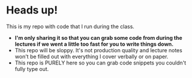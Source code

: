 # Heads up!

This is my repo with code that I run during the class. 
- **I'm only sharing it so that you can grab some code from during the lectures if we went a little too fast for you to write things down.**
- This repo will be sloppy. It's not production quality and lecture notes won't be filled out with everything I cover verbally or on paper. 
- This repo is PURELY here so you can grab code snippets you couldn't fully type out. 
